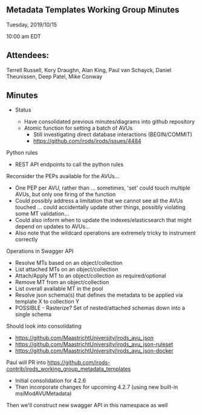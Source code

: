 ## Metadata Templates Working Group Minutes

Tuesday, 2019/10/15

10:00 am EDT

## Attendees:

Terrell Russell, Kory Draughn, Alan King, Paul van Schayck, Daniel Theunissen, Deep Patel, Mike Conway

## Minutes

- Status

  - Have consolidated previous minutes/diagrams into github repository
  - Atomic function for setting a batch of AVUs
      - Still investigating direct database interactions (BEGIN/COMMIT)
      - https://github.com/irods/irods/issues/4484

Python rules
 - REST API endpoints to call the python rules

Reconsider the PEPs available for the AVUs...
 - One PEP per AVU, rather than ... sometimes, 'set' could touch multiple AVUs, but only one firing of the function
 - Could possibly address a limitation that we cannot see all the AVUs touched ... could accidentally update other things, possibly violating some MT validation...
 - Could also inform when to update the indexes/elasticsearch that might depend on updates to AVUs...
 - Also note that the wildcard operations are extremely tricky to instrument correctly

Operations in Swagger API
 - Resolve MTs based on an object/collection
 - List attached MTs on an object/collection
 - Attach/Apply MT to an object/collection as required/optional
 - Remove MT from an object/collection
 - List overall available MT in the pool
 - Resolve json schema(s) that defines the metadata to be applied via template X to collection Y
 - POSSIBLE - Rasterize? Set of nested/attached schemas down into a single schema

Should look into consolidating
 - https://github.com/MaastrichtUniversity/irods_avu_json
 - https://github.com/MaastrichtUniversity/irods_avu_json-ruleset
 - https://github.com/MaastrichtUniversity/irods_avu_json-docker

Paul will PR into https://github.com/irods-contrib/irods_working_group_metadata_templates
 - Initial consolidation for 4.2.6
 - Then incorporate changes for upcoming 4.2.7 (using new built-in msiModAVUMetadata)

Then we'll construct new swagger API in this namespace as well
